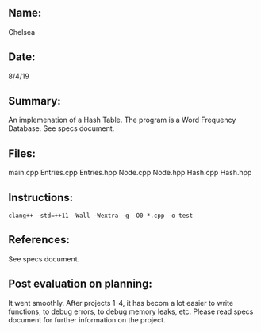 ## Name:
Chelsea
## Date:
8/4/19
## Summary:
An implemenation of a Hash Table. The program is a Word Frequency Database. See specs document.
## Files:
main.cpp Entries.cpp Entries.hpp Node.cpp Node.hpp Hash.cpp Hash.hpp
## Instructions:
`clang++ -std=++11 -Wall -Wextra -g -O0 *.cpp -o test`
## References:
See specs document.
## Post evaluation on planning:
It went smoothly. After projects 1-4, it has becom a lot easier to write functions, to debug errors, to debug memory leaks, etc. Please read specs document for further information on the project.
